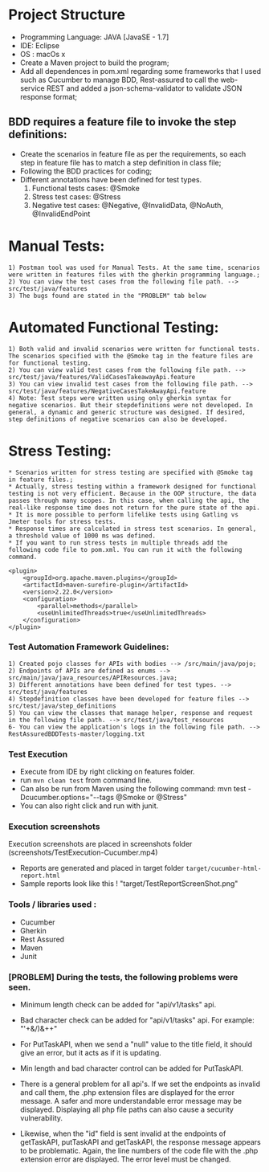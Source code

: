 #  Project Structure
* Programming Language: JAVA [JavaSE - 1.7]
* IDE: Eclipse
* OS : macOs x
* Create a Maven project to build the program;
* Add all dependences in pom.xml regarding some frameworks that I used such as Cucumber to manage BDD, Rest-assured to call the web-service REST and added a json-schema-validator to validate JSON response format;

##  BDD requires a feature file to invoke the step definitions:

* Create the scenarios in feature file as per the requirements, so each step in feature file has to match a step definition in class file;
* Following the BDD practices for coding;
* Different annotations have been defined for test types.
	1) Functional tests cases: @Smoke
	2) Stress test cases: @Stress
	3) Negative test cases: @Negative, @InvalidData, @NoAuth, @InvalidEndPoint

# Manual Tests:
	1) Postman tool was used for Manual Tests. At the same time, scenarios were written in features files with the gherkin programming language.;
	2) You can view the test cases from the following file path. --> src/test/java/features
	3) The bugs found are stated in the "PROBLEM" tab below

# Automated Functional Testing:
	1) Both valid and invalid scenarios were written for functional tests. The scenarios specified with the @Smoke tag in the feature files are for functional testing.
	2) You can view valid test cases from the following file path. --> src/test/java/features/ValidCasesTakeawayApi.feature
	3) You can view invalid test cases from the following file path. --> src/test/java/features/NegativeCasesTakeAwayApi.feature
	4) Note: Test steps were written using only gherkin syntax for negative scenarios. But their stepdefinitions were not developed. In general, a dynamic and generic structure was designed. If desired, step definitions of negative scenarios can also be developed.

# Stress Testing:
	* Scenarios written for stress testing are specified with @Smoke tag in feature files.;
	* Actually, stress testing within a framework designed for functional testing is not very efficient. Because in the OOP structure, the data passes through many scopes. In this case, when calling the api, the real-like response time does not return for the pure state of the api.
	* It is more possible to perform lifelike tests using Gatling vs Jmeter tools for stress tests.
	* Response times are calculated in stress test scenarios. In general, a threshold value of 1000 ms was defined.
	* If you want to run stress tests in multiple threads add the following code file to pom.xml. You can run it with the following command.
	
```
<plugin>
    <groupId>org.apache.maven.plugins</groupId>
    <artifactId>maven-surefire-plugin</artifactId>
    <version>2.22.0</version>
    <configuration>
        <parallel>methods</parallel>
        <useUnlimitedThreads>true</useUnlimitedThreads>
    </configuration>
</plugin>
```

### Test Automation Framework Guidelines:

	1) Created pojo classes for APIs with bodies --> /src/main/java/pojo;
	2) Endpoints of APIs are defined as enums --> src/main/java/java_resources/APIResources.java;
	3) Different annotations have been defined for test types. --> src/test/java/features
	4) Stepdefinition classes have been developed for feature files --> src/test/java/step_definitions
	5) You can view the classes that manage helper, response and request in the following file path. --> src/test/java/test_resources
	6- You can view the application's logs in the following file path. --> RestAssuredBDDTests-master/logging.txt

### Test Execution
* Execute from IDE by right clicking on features folder.
* run `mvn clean test` from command line.
* Can also be run from Maven using the following command: mvn test -Dcucumber.options="--tags @Smoke or @Stress"
* You can also right click and run with junit.

### Execution screenshots
Execution screenshots are placed in screenshots folder (screenshots/TestExecution-Cucumber.mp4)
* Reports are generated and placed in target folder `target/cucumber-html-report.html`
* Sample reports look like this ! "target/TestReportScreenShot.png"

### Tools / libraries used :
* Cucumber
* Gherkin
* Rest Assured
* Maven
* Junit

### [PROBLEM] During the tests, the following problems were seen.

* Minimum length check can be added for "api/v1/tasks" api.

* Bad character check can be added for "api/v1/tasks" api. For example: "'+&/)&++"

* For PutTaskAPI, when we send a "null" value to the title field, it should give an error, but it acts as if it is updating.

* Min length and bad character control can be added for PutTaskAPI.

* There is a general problem for all api's. If we set the endpoints as invalid and call them, the .php extension files are displayed for the error message. A safer and more understandable error message may be displayed. Displaying all php file paths can also cause a security vulnerability.

* Likewise, when the "id" field is sent invalid at the endpoints of getTaskAPI, putTaskAPI and getTaskAPI, the response message appears to be problematic. Again, the line numbers of the code file with the .php extension error are displayed. The error level must be changed.
